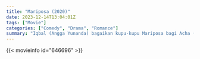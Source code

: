 ```yaml
---
title: "Mariposa (2020)"
date: 2023-12-14T13:04:01Z
tags: ["Movie"]
categories: ["Comedy", "Drama", "Romance"]
summary: "Iqbal (Angga Yunanda) bagaikan kupu-kupu Mariposa bagi Acha (Adhisty Zara). Setiap kali ada yang mendekat, dia selalu lari. Acha bertekad memenangkan Iqbal, pria yang terkenal tampan, pintar, namun dingin."
---
```


 <mux-player stream-type="on-demand"
  src="https://kp3d-my.sharepoint.com/personal/ryoo_kp3d_onmicrosoft_com/_layouts/15/download.aspx?share=EXk7j-KAGwhBnxall_W7yfoBTXQ1N2F6uJ1bNuqE-l8Vpg" prefer-playback="mse" controls>
 
  </mux-player>
  

{{< movieinfo id="646696" >}}

  <script src="https://cdn.jsdelivr.net/npm/@mux/mux-player"></script>
  
   <script type="application/ld+json ">
 {
  "@context": "https://schema.org/",
  "@type": "VideoObject",
  "name": "Mariposa (2020)",
  "contentUrl": "https://stream.mux.com/abq521vS2XV00LILktMC4nzciZfdql5kPXAhcYBXUROc.m3u8",
  "thumbnailUrl": "https://www.themoviedb.org/t/p/original/owAYzN8xodjblsmVY1TPuale2C7.jpg?width=314&fit_mode=preserve&time=25",
  "uploadDate": "2023-10-19T05:28:11Z",
}

</script>
